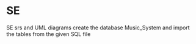 # SE
SE srs and UML diagrams
create the database Music_System and import the tables from the given SQL file
